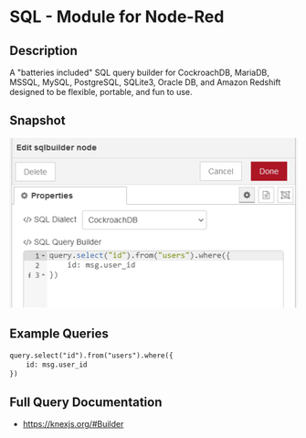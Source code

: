 # SQL - Module for Node-Red #

## Description ##

A "batteries included" SQL query builder for CockroachDB, MariaDB, MSSQL, MySQL, PostgreSQL, SQLite3, Oracle DB, and Amazon Redshift designed to be flexible, portable, and fun to use.

## Snapshot ##

<img src="./snapshots/20211121143000.png" />

## Example Queries

```
query.select("id").from("users").where({
    id: msg.user_id
})
```

## Full Query Documentation

- https://knexjs.org/#Builder